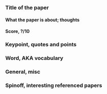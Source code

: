 ### Title of the paper

#### What the paper is about; thoughts

#### Score, ?/10

### Keypoint, quotes and points   

### Word, AKA vocabulary

### General, misc

### Spinoff, interesting referenced papers